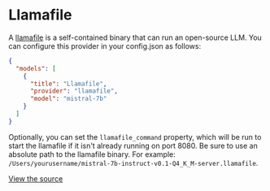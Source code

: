 # Llamafile

A [llamafile](https://github.com/Mozilla-Ocho/llamafile#readme) is a self-contained binary that can run an open-source LLM. You can configure this provider in your config.json as follows:

```json title="~/.continue/config.json"
{
  "models": [
    {
      "title": "Llamafile",
      "provider": "llamafile",
      "model": "mistral-7b"
    }
  ]
}
```

Optionally, you can set the `llamafile_command` property, which will be run to start the llamafile if it isn't already running on port 8080. Be sure to use an absolute path to the llamafile binary. For example: `/Users/yourusername/mistral-7b-instruct-v0.1-Q4_K_M-server.llamafile`.

[View the source](https://github.com/continuedev/continue/blob/main/core/llm/llms/Llamafile.ts)
